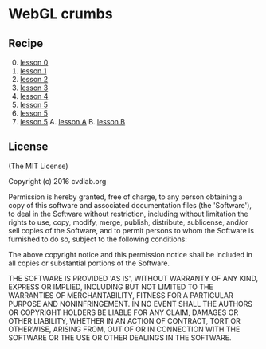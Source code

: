 # WebGL crumbs

## Recipe

0. [lesson 0](lesson-0/index.html)
1. [lesson 1](lesson-1/index.html)
2. [lesson 2](lesson-2/index.html)
3. [lesson 3](lesson-3/index.html)
4. [lesson 4](lesson-4/index.html)
5. [lesson 5](lesson-5/index.html)
6. [lesson 5](lesson-6/index.html)
7. [lesson 5](lesson-7/index.html)
A. [lesson A](lesson-A/index.html)
B. [lesson B](lesson-B/index.html)

## License

(The MIT License)

Copyright (c) 2016 cvdlab.org

Permission is hereby granted, free of charge, to any person obtaining
a copy of this software and associated documentation files (the
'Software'), to deal in the Software without restriction, including
without limitation the rights to use, copy, modify, merge, publish,
distribute, sublicense, and/or sell copies of the Software, and to
permit persons to whom the Software is furnished to do so, subject to
the following conditions:

The above copyright notice and this permission notice shall be
included in all copies or substantial portions of the Software.

THE SOFTWARE IS PROVIDED 'AS IS', WITHOUT WARRANTY OF ANY KIND,
EXPRESS OR IMPLIED, INCLUDING BUT NOT LIMITED TO THE WARRANTIES OF
MERCHANTABILITY, FITNESS FOR A PARTICULAR PURPOSE AND NONINFRINGEMENT.
IN NO EVENT SHALL THE AUTHORS OR COPYRIGHT HOLDERS BE LIABLE FOR ANY
CLAIM, DAMAGES OR OTHER LIABILITY, WHETHER IN AN ACTION OF CONTRACT,
TORT OR OTHERWISE, ARISING FROM, OUT OF OR IN CONNECTION WITH THE
SOFTWARE OR THE USE OR OTHER DEALINGS IN THE SOFTWARE.
